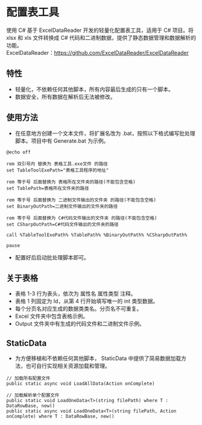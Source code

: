 # 配置表工具
使用 C# 基于 ExcelDataReader 开发的轻量化配置表工具，适用于 C# 项目。将 xlsx 和 xls 文件转换成 C# 代码和二进制数据，提供了静态数据管理和数据解析的功能。<br>
ExcelDataReader：https://github.com/ExcelDataReader/ExcelDataReader
## 特性
* 轻量化，不依赖任何其他脚本，所有内容最后生成的只有一个脚本。
* 数据安全，所有数据在解析后无法被修改。
## 使用方法
* 在任意地方创建一个文本文件，将扩展名改为 .bat，按照以下格式编写批处理脚本。项目中有 Generate.bat 为示例。
```
@echo off

rem 双引号内 替换为 表格工具.exe文件 的路径
set TableToolExePath="表格工具程序的地址"

rem 等于号 后面替换为 表格所在文件夹的路径(不能包含空格)
set TablePath=表格所在文件夹的路径

rem 等于号 后面替换为 二进制文件输出的文件夹 的路径(不能包含空格)
set BinaryOutPath=二进制文件输出的文件夹的路径

rem 等于号 后面替换为 C#代码文件输出的文件夹 的路径(不能包含空格)
set CSharpOutPath=C#代码文件输出的文件夹的路径

call %TableToolExePath% %TablePath% %BinaryOutPath% %CSharpOutPath%

pause
```
* 配置好后启动批处理脚本即可。
## 关于表格
* 表格 1-3 行为表头，依次为 属性名 属性类型 注释。
* 表格 1 列固定为 Id，从第 4 行开始填写唯一的 int 类型数据。
* 每个分页名对应生成的数据类类名。分页名不可重复。
* Excel 文件夹中包含表格示例。
* Output 文件夹中有生成的代码文件和二进制文件示例。
## StaticData
* 为方便移植和不依赖任何其他脚本， StaticData 中提供了简易数据加载方法，也可自行实现相关资源加载和管理。
```
// 加载所有配置文件
public static async void LoadAllData(Action onComplete)

// 加载解析单个配置文件
public static void LoadOneData<T>(string filePath) where T : DataRowBase, new()
public static async void LoadOneData<T>(string filePath, Action onComplete) where T : DataRowBase, new()
```